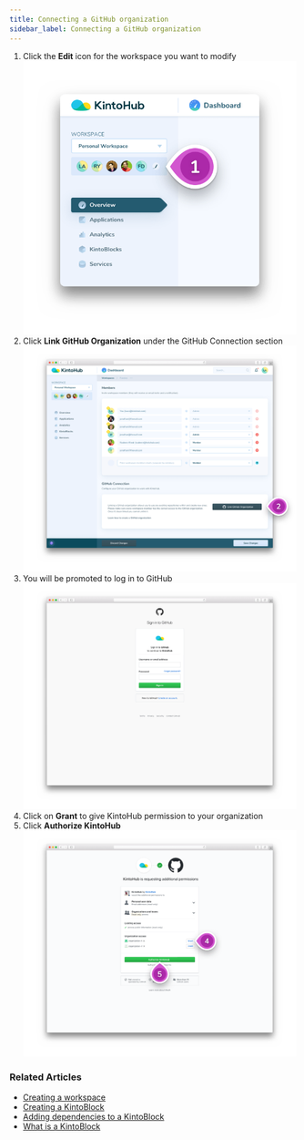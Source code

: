 ```yaml
---
title: Connecting a GitHub organization
sidebar_label: Connecting a GitHub organization
---
```


1. Click the **Edit** icon for the workspace you want to modify
![Screenshot - Edit Workspace](/docs/assets/connecting-a-github-organization-1.png)
2. Click **Link GitHub Organization** under the GitHub Connection section
![Screenshot - Link GitHub Organization](/docs/assets/connecting-a-github-organization-2.png)
3. You will be promoted to log in to GitHub
![Screenshot - Authorize KintoHub](/docs/assets/connecting-a-github-organization-3.png)
4. Click on **Grant** to give KintoHub permission to your organization
5. Click **Authorize KintoHub**
![Screenshot - Authorize KintoHub](/docs/assets/connecting-a-github-organization-4-5.png)

### Related Articles

* [Creating a workspace](creating-a-workspace.md)
* [Creating a KintoBlock](creating-a-kintoblock.md)
* [Adding dependencies to a KintoBlock](adding-dependencies-kintoblock.md)
* [What is a KintoBlock](what-is-a-kintoblock.md)
